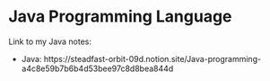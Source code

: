 # Java Programming Language
<p>Link to my Java notes:</p>
<ul>
  <li>Java: https://steadfast-orbit-09d.notion.site/Java-programming-a4c8e59b7b6b4d53bee97c8d8bea844d</li>
</ul>
